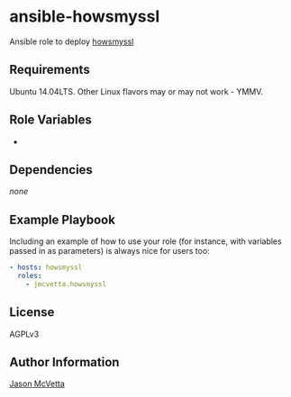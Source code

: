 ansible-howsmyssl
=================

Ansible role to deploy [howsmyssl](https://github.com/jmhodges/howsmyssl)


Requirements
------------

Ubuntu 14.04LTS.  Other Linux flavors may or may not work - YMMV.  


Role Variables
--------------

*


Dependencies
------------

*none*


Example Playbook
----------------

Including an example of how to use your role (for instance, with variables passed in as parameters) is always nice for users too:

```yaml
- hosts: howsmyssl
  roles:
    - jmcvetta.howsmyssl
```


License
-------

AGPLv3


Author Information
------------------

[Jason McVetta](mailto:jason.mcvetta@gmail.com)
